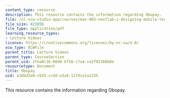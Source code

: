 ```yaml
---
content_type: resource
description: This resource contains the information regarding Obopay.
file: /ol-ocw-studio-app/courses/mas-965-nextlab-i-designing-mobile-technologies-for-the-next-billion-users-fall-2008/a16bd2e0c635ccdde3a411fdce1a1335_MITMAS_965F08_Lec20_eh.pdf
file_size: 823858
file_type: application/pdf
learning_resource_types:
- Lecture Videos
license: https://creativecommons.org/licenses/by-nc-sa/4.0/
ocw_type: OCWFile
parent_title: Lecture Videos
parent_type: CourseSection
parent_uid: 2fea8c16-00d0-bf58-c7a4-ce2f92360b8e
resourcetype: Document
title: Obopay
uid: a16bd2e0-c635-ccdd-e3a4-11fdce1a1335
---
```

This resource contains the information regarding Obopay.